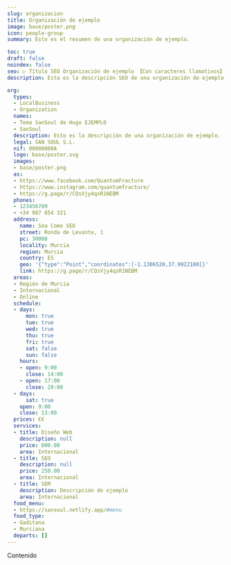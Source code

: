 ```yaml
---
slug: organizacion
title: Organización de ejemplo
image: base/poster.png
icon: people-group
summary: Esto es el resumen de una organización de ejemplo.

toc: true
draft: false
noindex: false
seo: ▷ Título SEO Organización de ejemplo 【Con caracteres llamativos】
description: Esta es la descripción SEO de una organización de ejemplo.

org:
  types:
  - LocalBusiness
  - Organization
  names:
  - Tema SanSoul de Hugo EJEMPLO
  - SanSoul
  description: Esto es la descripción de una organización de ejemplo.
  legal: SAN SOUL S.L.
  nif: 00000000A
  logo: base/poster.svg
  images:
  - base/poster.png
  as:
  - https://www.facebook.com/QuantumFracture
  - https://www.instagram.com/quantumfracture/
  - https://g.page/r/CQsVjy4qsR1NEBM
  phones:
  - 123456789
  - +34 987 654 321
  address:
    name: Sea Como SEO
    street: Ronda de Levante, 1
    pc: 30008
    locality: Murcia
    region: Murcia
    country: ES
    geo: '{"type":"Point","coordinates":[-1.1306520,37.9922180]}'
    link: https://g.page/r/CQsVjy4qsR1NEBM
  areas:
  - Región de Murcia
  - Internacional
  - Online
  schedule:
  - days:
      mon: true
      tue: true
      wed: true
      thu: true
      fri: true
      sat: false
      sun: false
    hours:
    - open: 9:00
      close: 14:00
    - open: 17:00
      close: 20:00
  - days:
      sat: true
    open: 9:00
    close: 13:00
  prices: €€
  services:
  - title: Diseño Web
    description: null
    price: 800.00
    area: Internacional
  - title: SEO
    description: null
    price: 250.00
    area: Internacional
  - title: SEM
    description: Descripción de ejemplo
    area: Internacional
  food_menu:
  - https://sansoul.netlify.app/#menu
  food_type:
  - Gaditana
  - Murciana
  departs: []
---
```

Contenido